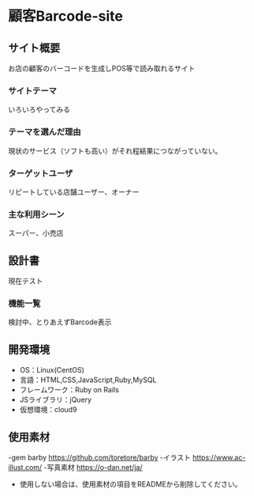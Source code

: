 # 顧客Barcode-site

## サイト概要
お店の顧客のバーコードを生成しPOS等で読み取れるサイト

### サイトテーマ
いろいろやってみる

### テーマを選んだ理由
現状のサービス（ソフトも高い）がそれ程結果につながっていない。

### ターゲットユーザ
リピートしている店舗ユーザー、オーナー

### 主な利用シーン
スーパー、小売店

## 設計書
現在テスト
### 機能一覧
検討中、とりあえずBarcode表示

## 開発環境
- OS：Linux(CentOS)
- 言語：HTML,CSS,JavaScript,Ruby,MySQL
- フレームワーク：Ruby on Rails
- JSライブラリ：jQuery
- 仮想環境：cloud9

## 使用素材
-gem
barby
https://github.com/toretore/barby
-イラスト
https://www.ac-illust.com/
-写真素材
https://o-dan.net/ja/

- 使用しない場合は、使用素材の項目をREADMEから削除してください。
